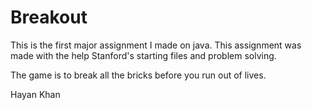 # Breakout

This is the first major assignment I made on java. This assignment was made with the help Stanford's starting files and problem solving.

The game is to break all the bricks before you run out of lives.

Hayan Khan
